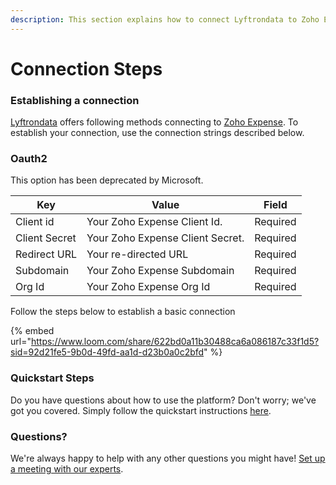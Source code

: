 ```yaml
---
description: This section explains how to connect Lyftrondata to Zoho Expense.
---
```


# Connection Steps

### Establishing a connection

[Lyftrondata](https://www.lyftrondata.com) offers following methods connecting to [Zoho Expense](https://www.lyftrondata.com/integration/sales-analytics/zoho-expense/). To establish your connection, use the connection strings described below.

### Oauth2

This option has been deprecated by Microsoft.

| Key           | Value                            | Field    |
| ------------- | -------------------------------- | -------- |
| Client id     | Your Zoho Expense Client Id.     | Required |
| Client Secret | Your Zoho Expense Client Secret. | Required |
| Redirect URL  | Your re-directed URL             | Required |
| Subdomain     | Your Zoho Expense Subdomain      | Required |
| Org Id        | Your Zoho Expense Org Id         | Required |

Follow the steps below to establish a basic connection

{% embed url="https://www.loom.com/share/622bd0a11b30488ca6a086187c33f1d5?sid=92d21fe5-9b0d-49fd-aa1d-d23b0a0c2bfd" %}

### Quickstart Steps

Do you have questions about how to use the platform? Don't worry; we've got you covered. Simply follow the quickstart instructions [here](./).

### Questions? <a href="#questions" id="questions"></a>

We're always happy to help with any other questions you might have! [Set up a meeting with our experts](https://www.lyftrondata.com/book-a-meeting/).
